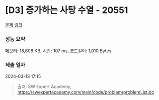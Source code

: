 # [D3] 증가하는 사탕 수열 - 20551 

[문제 링크](https://swexpertacademy.com/main/code/problem/problemDetail.do?contestProbId=AY4XhKTKU0IDFARM) 

### 성능 요약

메모리: 18,608 KB, 시간: 107 ms, 코드길이: 1,010 Bytes

### 제출 일자

2024-03-13 17:15



> 출처: SW Expert Academy, https://swexpertacademy.com/main/code/problem/problemList.do